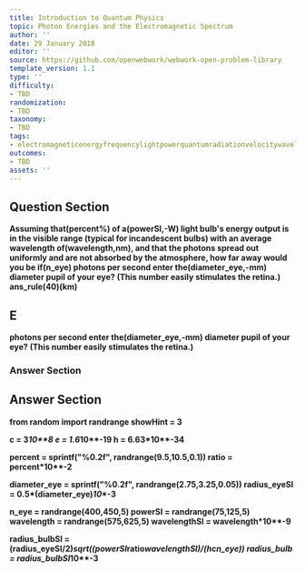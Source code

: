 ```yaml
---
title: Introduction to Quantum Physics
topic: Photon Energies and the Electromagnetic Spectrum
author: ''
date: 29 January 2018
editor: ''
source: https://github.com/openwebwork/webwork-open-problem-library
template_version: 1.1
type: ''
difficulty:
- TBD
randomization:
- TBD
taxonomy:
- TBD
tags:
- electromagneticenergyfrequencylightpowerquantumradiationvelocitywavelength
outcomes:
- TBD
assets: ''
---
```


## Question Section 

<b>
 
Assuming that(percent%) of a(powerSI,-W) light bulb's energy output is in the visible range (typical for incandescent bulbs) with an average wavelength of(wavelength,nm), and that the photons spread out uniformly and are not absorbed by the atmosphere, how far away would you be if(n_eye) photons per second enter the(diameter_eye,-mm) diameter pupil of your eye? (This number easily stimulates the retina.)
ans_rule(40)(km)

## E
photons per second enter the(diameter_eye,-mm) diameter pupil of your eye? (This number easily stimulates the retina.)
### Answer Section


## Answer Section

from random import randrange
showHint = 3

c = 3*10**8
e = 1.6*10**-19
h = 6.63*10**-34

percent = sprintf("%0.2f", randrange(9.5,10.5,0.1))
ratio = percent*10**-2

diameter_eye = sprintf("%0.2f", randrange(2.75,3.25,0.05))
radius_eyeSI = 0.5*(diameter_eye)*10**-3

n_eye = randrange(400,450,5)
powerSI = randrange(75,125,5)
wavelength = randrange(575,625,5)
wavelengthSI = wavelength*10**-9

radius_bulbSI = (radius_eyeSI/2)*sqrt((powerSI*ratio*wavelengthSI)/(h*c*n_eye))
radius_bulb = radius_bulbSI*10**-3